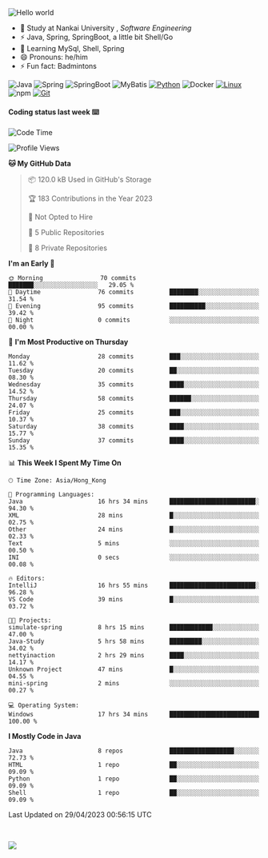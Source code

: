 

<img src="https://raw.githubusercontent.com/sagar-viradiya/sagar-viradiya/master/resources/banner.png" alt="Hello world">


<br/>


- 🍻  Study at Nankai University , _Software Engineering_
- ⚡  Java, Spring, SpringBoot, a little bit Shell/Go
- 🌱 Learning MySql, Shell, Spring
- 😄 Pronouns: he/him
- ⚡ Fun fact: Badmintons

![Java](https://img.shields.io/badge/-Java-007396?style=flat-square&logo=java&logoColor=ffffff)
![Spring](https://img.shields.io/badge/-Spring-green)
![SpringBoot](https://img.shields.io/badge/-SpringBoot-green)
![MyBatis](https://img.shields.io/badge/-MyBatis-yellowgreen)
[![Python](https://img.shields.io/badge/-Python-3776AB?style=flat-square&logo=python&logoColor=ffffff)](https://www.python.org/)
![Docker](https://img.shields.io/badge/Docker-2496ED?style=flat-square&logo=docker&logoColor=ffffff)
[![Linux](https://img.shields.io/badge/-Linux-333333?style=flat-square&logo=linux&logoColor=white)](https://www.linuxfoundation.org/)
![npm](https://img.shields.io/badge/-NPM-CB3837?style=flat-square&logo=npm&logoColor=white)
[![Git](https://img.shields.io/badge/-Git-f05032?style=flat-square&logo=git&logoColor=white)](https://git-scm.com/)

#### Coding status last week ⌨️

<!--START_SECTION:waka-->
![Code Time](http://img.shields.io/badge/Code%20Time-151%20hrs%207%20mins-blue)

![Profile Views](http://img.shields.io/badge/Profile%20Views-18-blue)

**🐱 My GitHub Data** 

> 📦 120.0 kB Used in GitHub's Storage 
 > 
> 🏆 183 Contributions in the Year 2023
 > 
> 🚫 Not Opted to Hire
 > 
> 📜 5 Public Repositories 
 > 
> 🔑 8 Private Repositories 
 > 
**I'm an Early 🐤** 

```text
🌞 Morning                70 commits          ███████░░░░░░░░░░░░░░░░░░   29.05 % 
🌆 Daytime                76 commits          ████████░░░░░░░░░░░░░░░░░   31.54 % 
🌃 Evening                95 commits          ██████████░░░░░░░░░░░░░░░   39.42 % 
🌙 Night                  0 commits           ░░░░░░░░░░░░░░░░░░░░░░░░░   00.00 % 
```
📅 **I'm Most Productive on Thursday** 

```text
Monday                   28 commits          ███░░░░░░░░░░░░░░░░░░░░░░   11.62 % 
Tuesday                  20 commits          ██░░░░░░░░░░░░░░░░░░░░░░░   08.30 % 
Wednesday                35 commits          ████░░░░░░░░░░░░░░░░░░░░░   14.52 % 
Thursday                 58 commits          ██████░░░░░░░░░░░░░░░░░░░   24.07 % 
Friday                   25 commits          ███░░░░░░░░░░░░░░░░░░░░░░   10.37 % 
Saturday                 38 commits          ████░░░░░░░░░░░░░░░░░░░░░   15.77 % 
Sunday                   37 commits          ████░░░░░░░░░░░░░░░░░░░░░   15.35 % 
```


📊 **This Week I Spent My Time On** 

```text
🕑︎ Time Zone: Asia/Hong_Kong

💬 Programming Languages: 
Java                     16 hrs 34 mins      ████████████████████████░   94.30 % 
XML                      28 mins             █░░░░░░░░░░░░░░░░░░░░░░░░   02.75 % 
Other                    24 mins             █░░░░░░░░░░░░░░░░░░░░░░░░   02.33 % 
Text                     5 mins              ░░░░░░░░░░░░░░░░░░░░░░░░░   00.50 % 
INI                      0 secs              ░░░░░░░░░░░░░░░░░░░░░░░░░   00.08 % 

🔥 Editors: 
IntelliJ                 16 hrs 55 mins      ████████████████████████░   96.28 % 
VS Code                  39 mins             █░░░░░░░░░░░░░░░░░░░░░░░░   03.72 % 

🐱‍💻 Projects: 
simulate-spring          8 hrs 15 mins       ████████████░░░░░░░░░░░░░   47.00 % 
Java-Study               5 hrs 58 mins       █████████░░░░░░░░░░░░░░░░   34.02 % 
nettyinaction            2 hrs 29 mins       ████░░░░░░░░░░░░░░░░░░░░░   14.17 % 
Unknown Project          47 mins             █░░░░░░░░░░░░░░░░░░░░░░░░   04.55 % 
mini-spring              2 mins              ░░░░░░░░░░░░░░░░░░░░░░░░░   00.27 % 

💻 Operating System: 
Windows                  17 hrs 34 mins      █████████████████████████   100.00 % 
```

**I Mostly Code in Java** 

```text
Java                     8 repos             ██████████████████░░░░░░░   72.73 % 
HTML                     1 repo              ██░░░░░░░░░░░░░░░░░░░░░░░   09.09 % 
Python                   1 repo              ██░░░░░░░░░░░░░░░░░░░░░░░   09.09 % 
Shell                    1 repo              ██░░░░░░░░░░░░░░░░░░░░░░░   09.09 % 
```




 Last Updated on 29/04/2023 00:56:15 UTC
<!--END_SECTION:waka-->

<br/>

![](https://github-profile-trophy.vercel.app/?username=quincysky&column=7)







